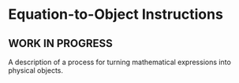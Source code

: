 # Equation-to-Object Instructions

## WORK IN PROGRESS

A description of a process for turning mathematical expressions into physical objects.  